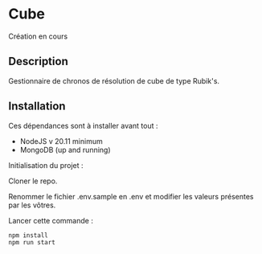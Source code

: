 # Cube

Création en cours

## Description

Gestionnaire de chronos de résolution de cube de type Rubik's.

## Installation

Ces dépendances sont à installer avant tout :
- NodeJS v 20.11 minimum
- MongoDB (up and running)

Initialisation du projet :

Cloner le repo.

Renommer le fichier .env.sample en .env et modifier les valeurs présentes par les vôtres.

Lancer cette commande :
```bash
npm install
npm run start
```

